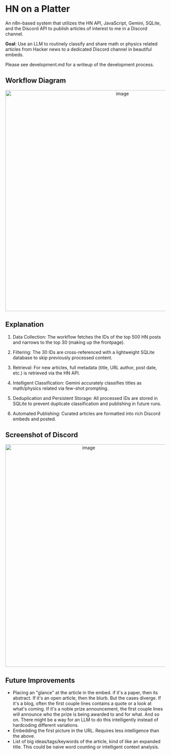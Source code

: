 # HN on a Platter
An n8n-based system that utilizes the HN API, JavaScript, Gemini, SQLite, and the Discord API to publish articles of interest to me in a Discord channel.

**Goal**: Use an LLM to routinely classify and share math or physics related articles from Hacker news to a dedicated Discord channel in beautiful embeds.

Please see development.md for a writeup of the development process.

## Workflow Diagram
<p align="center">
<img width="720" height="692" alt="image" src="https://github.com/user-attachments/assets/402ae257-734d-4f6a-9fde-f5debdb39fc4" />
</p>

## Explanation

1. Data Collection: The workflow fetches the IDs of the top 500 HN posts and narrows to the top 30 (making up the frontpage).

2. Filtering: The 30 IDs are cross-referenced with a lightweight SQLite database to skip previously processed content.

3. Retrieval: For new articles, full metadata (title, URL author, post date, etc.) is retrieved via the HN API.

5. Intelligent Classification: Gemini accurately classifies titles as math/physics related via few-shot prompting.

6. Deduplication and Persistent Storage: All processed IDs are stored in SQLite to prevent duplicate classification and publishing in future runs.

7. Automated Publishing: Curated articles are formatted into rich Discord embeds and posted.

## Screenshot of Discord

<p align="center">
<img width="508" height="697" alt="image" src="https://github.com/user-attachments/assets/e5525354-cfd5-4471-86ad-863f8fd5abbb" />
</p>

## Future Improvements
- Placing an "glance" at the article in the embed. if it's a paper, then its abstract. If it's an open article, then the blurb. But the cases diverge. If it's a blog, often the first couple lines contains a quote or a look at what's coming. If it's a noble prize announcement, the first couple lines will announce who the prize is being awarded to and for what. And so on. There might be a way for an LLM to do this intelligently instead of hardcoding different variations.
- Embedding the first picture in the URL. Requires less intelligence than the above.
- List of big ideas/tags/keywords of the article, kind of like an expanded title. This could be naive word counting or intelligent context analysis.

